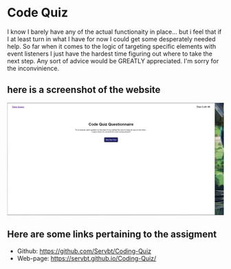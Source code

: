 # Code Quiz

I know I barely have any of the actual functionaity in place... but i feel that if I at least turn in what I have for now I could get some desperately needed help. So far when it comes to the logic of targeting specific elements with event listeners I just have the hardest time figuring out where to take the next step. Any sort of advice would be GREATLY appreciated. I'm sorry for the inconvinience.

## here is a screenshot of the website

![the website.](./assets/images/Capture.PNG)


## Here are some links pertaining to the assigment

* Github: https://github.com/Servbt/Coding-Quiz
* Web-page: https://servbt.github.io/Coding-Quiz/
